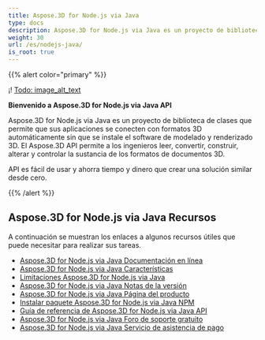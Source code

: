 ```yaml
---
title: Aspose.3D for Node.js via Java
type: docs
description: Aspose.3D for Node.js via Java es un proyecto de biblioteca de clases que permite que sus aplicaciones se conecten con formatos 3D automáticamente sin que se instale el software de modelado y renderizado 3D. El Aspose.3D API permite a los ingenieros leer, convertir, construir, alterar y controlar la sustancia de los formatos de documentos 3D.
weight: 30
url: /es/nodejs-java/
is_root: true
---
```

{{% alert color="primary" %}} 

¡! [Todo: image_alt_text](home_1.png)

**Bienvenido a Aspose.3D for Node.js via Java API**

Aspose.3D for Node.js via Java es un proyecto de biblioteca de clases que permite que sus aplicaciones se conecten con formatos 3D automáticamente sin que se instale el software de modelado y renderizado 3D. El Aspose.3D API permite a los ingenieros leer, convertir, construir, alterar y controlar la sustancia de los formatos de documentos 3D.

API es fácil de usar y ahorra tiempo y dinero que crear una solución similar desde cero.

{{% /alert %}} 
##  **Aspose.3D for Node.js via Java Recursos**
A continuación se muestran los enlaces a algunos recursos útiles que puede necesitar para realizar sus tareas.

- [Aspose.3D for Node.js via Java Documentación en línea](/3d/es/nodejs-java/)
- [Aspose.3D for Node.js via Java Características](/3d/es/nodejs-java/product-overview/#productoverview-richfeatures)
- [Limitaciones Aspose.3D for Node.js via Java](/3d/es/nodejs-java/installation/#installation-systemrequirements)
- [Aspose.3D for Node.js via Java Notas de la versión](https://releases.aspose.com/3d/nodejs-java/release-notes/)
- [Aspose.3D for Node.js via Java Página del producto](https://products.aspose.com/3d/nodejs-java/)
- [Instalar paquete Aspose.3D for Node.js via Java NPM](https://www.npmjs.com/package/aspose.3d)
- [Guía de referencia de Aspose.3D for Node.js via Java API](https://reference.aspose.com/3d/java)
- [Aspose.3D for Node.js via Java Foro de soporte gratuito](https://forum.aspose.com/c/3d/18)
- [Aspose.3D for Node.js via Java Servicio de asistencia de pago](https://helpdesk.aspose.com/)
